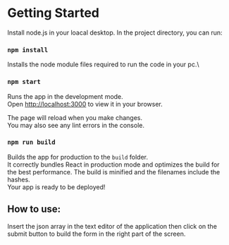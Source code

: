 # Getting Started
Install node.js in your loacal desktop.
In the project directory, you can run:

### `npm install`

Installs the node module files required to run the code in your pc.\

### `npm start`

Runs the app in the development mode.\
Open [http://localhost:3000](http://localhost:3000) to view it in your browser.

The page will reload when you make changes.\
You may also see any lint errors in the console.


### `npm run build`

Builds the app for production to the `build` folder.\
It correctly bundles React in production mode and optimizes the build for the best performance.
The build is minified and the filenames include the hashes.\
Your app is ready to be deployed!

## How to use:
 Insert the json array in the text editor of the application then click on the submit button to build the form in the right part of the screen.

